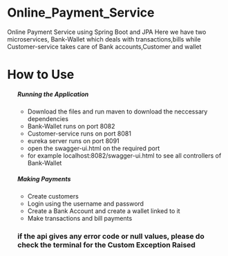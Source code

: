 # Online_Payment_Service
Online Payment Service using Spring Boot and JPA
Here we have two microservices, Bank-Wallet which deals with transactions,bills while Customer-service takes care of Bank accounts,Customer and wallet
<h1> How to Use</h1>
<ol>

  <h5>Running the Application</h5>
<ul>  
  <li>Download the files and run maven to download the neccessary dependencies</li>
  <li>Bank-Wallet runs on port 8082</li>
  <li>Customer-service runs on port 8081</li>
  <li>eureka server runs on port 8091</li>
  <li>open the swagger-ui.html on the required port</li>
  <li> for example localhost:8082/swagger-ui.html to see all controllers of Bank-Wallet</li>
</ul>
 <h5>Making Payments</h5>
 <ul>
  
   <li>Create customers </li>
   <li>Login using the username and password</li>
    <li>Create a Bank Account and create a wallet linked to it</li>
   <li>Make transactions and bill payments</li>
  </ul>
   <h3> if the api gives any error code or null values, please do check the terminal for the Custom Exception Raised</h3>
  
  

